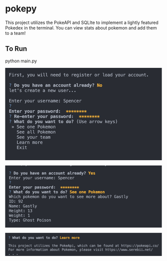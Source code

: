 # pokepy

This project utilizes the PokeAPI and SQLIte to implement a lightly featured Pokedex in the terminal. You can view stats about pokemon and add them to a team!

## To Run

python main.py

![create an account](https://raw.githubusercontent.com/smbirch/pokepy/main/content/createaccount.png)

![](https://raw.githubusercontent.com/smbirch/pokepy/main/content/seeone.png)

![learn more](https://raw.githubusercontent.com/smbirch/pokepy/main/content/learnmore.png)
